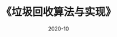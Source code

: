 ---
title: 《垃圾回收算法与实现》
page: readings
score: '-'
comment: （暂未读完）
date: 2020-10
douban: https://book.douban.com/subject/26821357/
tags: 
- 计算机
---